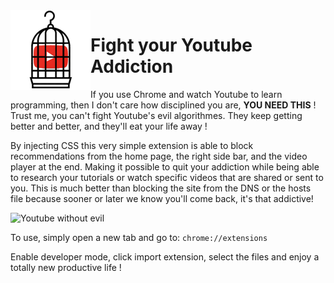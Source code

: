 <img align="left" src="https://raw.githubusercontent.com/MarouaneRag/FightYoutubeAddiction/master/icons/128.png">

# Fight your Youtube Addiction




If you use Chrome and watch Youtube to learn programming, then I don't care how disciplined you are, **YOU NEED THIS** ! Trust me, you can't fight Youtube's evil algorithmes. They keep getting better and better, and they'll eat your life away !

By injecting CSS this very simple extension is able to block recommendations from the home page, the right side bar, and the video player at the end. Making it possible to quit your addiction while being able to research your tutorials or watch specific videos that are shared or sent to you. This is much better than blocking the site from the DNS or the hosts file because sooner or later we know you'll come back, it's that addictive!


![Youtube without evil](http://image.noelshack.com/fichiers/2018/19/6/1526093905-freedom.jpg)


To use, simply open a new tab and go to:  `chrome://extensions`

Enable developer mode, click import extension, select the files and enjoy a totally new productive life !
